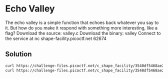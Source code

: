 # Echo Valley

The echo valley is a simple function that echoes back whatever you say to it.
But how do you make it respond with something more interesting, like a flag?
Download the source: valley.c
Download the binary: valley
Connect to the service at nc shape-facility.picoctf.net 62674

## Solution

```sh
curl https://challenge-files.picoctf.net/c_shape_facility/3540df5468ae2357d00a7a3e2d396e6522b24f7a363cbaff8badcb270d186bda/valley.c -O
curl https://challenge-files.picoctf.net/c_shape_facility/3540df5468ae2357d00a7a3e2d396e6522b24f7a363cbaff8badcb270d186bda/valley -O
```
